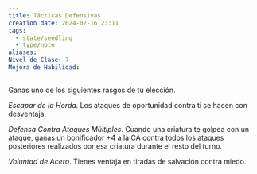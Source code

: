 ```yaml
---
title: Tácticas Defensivas
creation date: 2024-02-16 23:11
tags:
  - state/seedling
  - type/note
aliases: 
Nivel de Clase: 7
Mejora de Habilidad:
---
```

Ganas uno de los siguientes rasgos de tu elección.

*Escapar de la Horda*. Los ataques de oportunidad contra ti se hacen con desventaja.

*Defensa Contra Ataques Múltiples*. Cuando una criatura te golpea con un ataque, ganas un
bonificador +4 a la CA contra todos los ataques posteriores realizados por esa criatura durante el
resto del turno.

*Voluntad de Acero*. Tienes ventaja en tiradas de salvación contra miedo.

